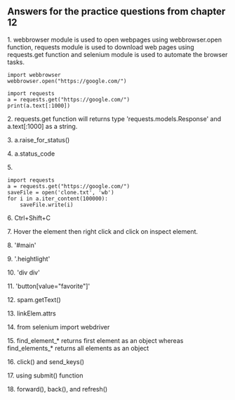 <h2>Answers for the practice questions from chapter 12</h2>

<p>1. webbrowser module is used to open webpages using webbrowser.open function, requests module is used to download web pages using requests.get function and selenium module is used to automate the browser tasks.</p>

```
import webbrowser
webbrowser.open("https://google.com/")
```

```
import requests
a = requests.get("https://google.com/")
print(a.text[:1000])
```

<p>2. requests.get function will returns type 'requests.models.Response' and a.text[:1000] as a string.</p>

<p>3. a.raise_for_status()</p>

<p>4. a.status_code</p>

<p>5. </p>

```
import requests
a = requests.get("https://google.com/")
saveFile = open('clone.txt', 'wb')
for i in a.iter_content(100000):
    saveFile.write(i)
```

<p>6. Ctrl+Shift+C</p>

<p>7. Hover the element then right click and click on inspect element.</p>

<po>8. '#main'</p>

<p>9. '.heightlight'</p>

<p>10. 'div div'</p>

<p>11. 'button[value="favorite"]'</p>

<p>12. spam.getText()</p>

<p>13. linkElem.attrs</p>

<p>14. from selenium import webdriver</p>

<p>15. find_element_* returns first element as an object whereas find_elements_* returns all elements as an object</p>

<p>16. click() and send_keys()</p>

<p>17. using submit() function</p>

<p>18. forward(), back(), and refresh()</p>
